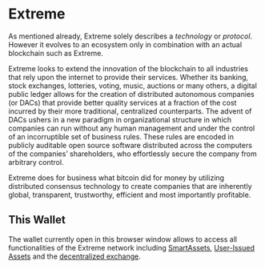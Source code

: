 # Extreme

As mentioned already, Extreme solely describes a *technology* or *protocol*.
However it evolves to an ecosystem only in combination with an actual blockchain
such as Extreme.

Extreme looks to extend the innovation of the blockchain to all industries
that rely upon the internet to provide their services. Whether its banking,
stock exchanges, lotteries, voting, music, auctions or many others, a digital
public ledger allows for the creation of distributed autonomous companies (or
DACs) that provide better quality services at a fraction of the cost incurred by
their more traditional, centralized counterparts. The advent of DACs ushers in a
new paradigm in organizational structure in which companies can run without any
human management and under the control of an incorruptible set of business
rules. These rules are encoded in publicly auditable open source software
distributed across the computers of the companies’ shareholders, who
effortlessly secure the company from arbitrary control.

Extreme does for business what bitcoin did for money by utilizing distributed
consensus technology to create companies that are inherently global,
transparent, trustworthy, efficient and most importantly profitable.

## This Wallet

The wallet currently open in this browser window allows to access all
functionalities of the Extreme network including
[SmartAssets](../assets/mpa.md), [User-Issued Assets](../assets/uia.md) and the
[decentralized exchange](../dex/introduction.md).
